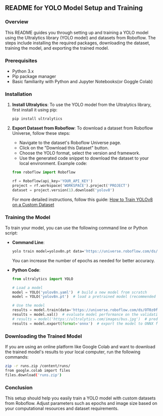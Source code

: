 ## README for YOLO Model Setup and Training

### Overview

This README guides you through setting up and training a YOLO model using the Ultralytics library (YOLO model) and datasets from Roboflow. The steps include installing the required packages, downloading the dataset, training the model, and exporting the trained model.

### Prerequisites

- Python 3.x
- Pip package manager
- Basic familiarity with Python and Jupyter Notebooks(or Goggle Colab)

### Installation

1. **Install Ultralytics**:
   To use the YOLO model from the Ultralytics library, first install it using pip:

   ```bash
   pip install ultralytics
   ```

2. **Export Dataset from Roboflow**:
   To download a dataset from Roboflow Universe, follow these steps:
   - Navigate to the dataset's Roboflow Universe page.
   - Click on the "Download this Dataset" button.
   - Choose the YOLO format, select the version and framework.
   - Use the generated code snippet to download the dataset to your local environment. Example code:

   ```python
   from roboflow import Roboflow

   rf = Roboflow(api_key='YOUR_API_KEY')
   project = rf.workspace('WORKSPACE').project('PROJECT')
   dataset = project.version(1).download('yolov8')
   ```

   For more detailed instructions, follow this guide: [How to Train YOLOv8 on a Custom Dataset](https://blog.roboflow.com/how-to-train-yolov8-on-a-custom-dataset/)

### Training the Model

To train your model, you can use the following command line or Python script:

- **Command Line**:

  ```bash
  yolo train model=yolov8n.pt data='https://universe.roboflow.com/ds/2J6hyQjXqb?key=fbHkLT1VBo' epochs=1 imgsz=320
  ```

  You can increase the number of epochs as needed for better accuracy.

- **Python Code**:

  ```python
  from ultralytics import YOLO

  # Load a model
  model = YOLO('yolov8n.yaml')  # build a new model from scratch
  model = YOLO('yolov8n.pt')  # load a pretrained model (recommended for training)

  # Use the model
  results = model.train(data='https://universe.roboflow.com/ds/OT0z0fQptc?key=2vy8xrz2I8', epochs=1)  # train the model
  results = model.val()  # evaluate model performance on the validation set
  # results = model('https://ultralytics.com/images/bus.jpg')  # predict on an image
  results = model.export(format='onnx')  # export the model to ONNX format
  ```

### Downloading the Trained Model

If you are using an online platform like Google Colab and want to download the trained model's results to your local computer, run the following commands:

```bash
zip -r runs.zip /content/runs/
from google.colab import files
files.download('runs.zip')
```

### Conclusion

This setup should help you easily train a YOLO model with custom datasets from Roboflow. Adjust parameters such as epochs and image size based on your computational resources and dataset requirements.
